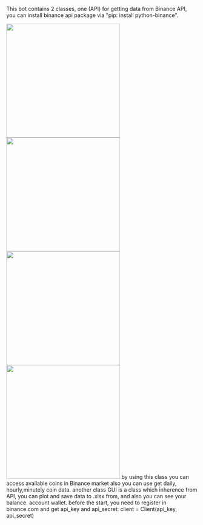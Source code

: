 This bot contains 2 classes, one (API) for getting data from Binance API, you can install binance api package via "pip: install python-binance".

<img src="https://user-images.githubusercontent.com/54494078/126708454-b060d01a-3d3f-45b6-af63-552eeb09eda4.PNG" width="300" height="300" align="center">
<img src="https://user-images.githubusercontent.com/54494078/126708476-83869867-31a5-4ab2-b30e-e00c137ecfc0.PNG" width="300" height="300">
<img src="https://user-images.githubusercontent.com/54494078/126708485-7ead0442-3d36-40ed-98d4-cc04bac56421.png" width="300" height="300">
<img src="https://user-images.githubusercontent.com/54494078/126708489-c89e52b9-8dd8-4d3d-af7f-0b4291896f14.PNG" width="300" height="300">
by using this class you can access available coins in Binance market also you can use get daily, hourly,minutely coin data.
another class GUI is a class which inherence from API, you can plot and save data to .xlsx from, and also you can see your balance.
account wallet. 
before the start, you need to register in binance.com and get api_key and api_secret:
client = Client(api_key, api_secret)
